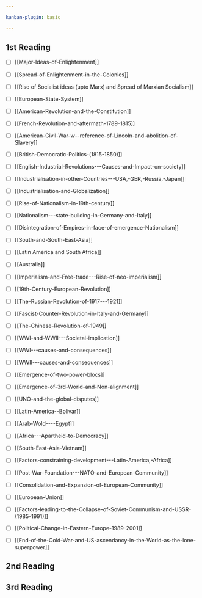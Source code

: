 ```yaml
---

kanban-plugin: basic

---
```


## 1st Reading

- [ ] [[Major-Ideas-of-Enlightenment]]
- [ ] [[Spread-of-Enlightenment-in-the-Colonies]]
- [ ] [[Rise of Socialist ideas (upto Marx) and Spread of Marxian Socialism]]
- [ ] [[European-State-System]]
- [ ] [[American-Revolution-and-the-Constitution]]
- [ ] [[French-Revolution-and-aftermath-1789-1815]]
- [ ] [[American-Civil-War-w--reference-of-Lincoln-and-abolition-of-Slavery]]
- [ ] [[British-Democratic-Politics-(1815-1850)]]
- [ ] [[English-Industrial-Revolutions---Causes-and-Impact-on-society]]
- [ ] [[Industrialisation-in-other-Countries---USA,-GER,-Russia,-Japan]]
- [ ] [[Industrialisation-and-Globalization]]
- [ ] [[Rise-of-Nationalism-in-19th-century]]
- [ ] [[Nationalism---state-building-in-Germany-and-Italy]]
- [ ] [[Disintegration-of-Empires-in-face-of-emergence-Nationalism]]
- [ ] [[South-and-South-East-Asia]]
- [ ] [[Latin America and South Africa]]
- [ ] [[Australia]]
- [ ] [[Imperialism-and-Free-trade---Rise-of-neo-imperialism]]
- [ ] [[19th-Century-European-Revolution]]
- [ ] [[The-Russian-Revolution-of-1917---1921]]
- [ ] [[Fascist-Counter-Revolution-in-Italy-and-Germany]]
- [ ] [[The-Chinese-Revolution-of-1949]]
- [ ] [[WWI-and-WWII---Societal-implication]]
- [ ] [[WWI---causes-and-consequences]]
- [ ] [[WWII---causes-and-consequences]]
- [ ] [[Emergence-of-two-power-blocs]]
- [ ] [[Emergence-of-3rd-World-and-Non-alignment]]
- [ ] [[UNO-and-the-global-disputes]]
- [ ] [[Latin-America--Bolivar]]
- [ ] [[Arab-Wold----Egypt]]
- [ ] [[Africa---Apartheid-to-Democracy]]
- [ ] [[South-East-Asia-Vietnam]]
- [ ] [[Factors-constraining-development---Latin-America,-Africa]]
- [ ] [[Post-War-Foundation---NATO-and-European-Community]]
- [ ] [[Consolidation-and-Expansion-of-European-Community]]
- [ ] [[European-Union]]
- [ ] [[Factors-leading-to-the-Collapse-of-Soviet-Communism-and-USSR-(1985-1991)]]
- [ ] [[Political-Change-in-Eastern-Europe-1989-2001]]
- [ ] [[End-of-the-Cold-War-and-US-ascendancy-in-the-World-as-the-lone-superpower]]


## 2nd Reading



## 3rd Reading



